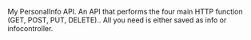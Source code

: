 My  PersonalInfo API.
An API that performs the four main HTTP function (GET, POST, PUT, DELETE)..
All you need is either saved as info or infocontroller.
